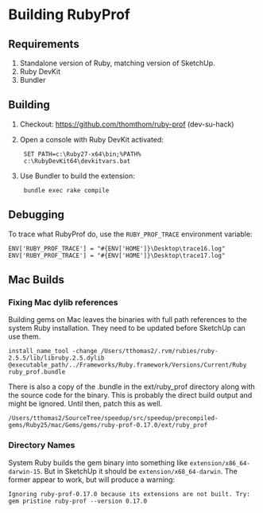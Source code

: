 # Building RubyProf

## Requirements

1. Standalone version of Ruby, matching version of SketchUp.
2. Ruby DevKit
3. Bundler

## Building

1. Checkout: https://github.com/thomthom/ruby-prof (dev-su-hack)
2. Open a console with Ruby DevKit activated:

        SET PATH=c:\Ruby27-x64\bin;%PATH%
        c:\RubyDevKit64\devkitvars.bat

3. Use Bundler to build the extension:

        bundle exec rake compile

## Debugging

To trace what RubyProf do, use the `RUBY_PROF_TRACE` environment variable:

    ENV['RUBY_PROF_TRACE'] = "#{ENV['HOME']}\Desktop\trace16.log"
    ENV['RUBY_PROF_TRACE'] = "#{ENV['HOME']}\Desktop\trace17.log"

## Mac Builds

### Fixing Mac dylib references

Building gems on Mac leaves the binaries with full path references to the system
Ruby installation. They need to be updated before SketchUp can use them.

    install_name_tool -change /Users/tthomas2/.rvm/rubies/ruby-2.5.5/lib/libruby.2.5.dylib @executable_path/../Frameworks/Ruby.framework/Versions/Current/Ruby ruby_prof.bundle

There is also a copy of the .bundle in the ext/ruby_prof directory along with
the source code for the binary. This is probably the direct build output and
might be ignored. Until then, patch this as well.

    /Users/tthomas2/SourceTree/speedup/src/speedup/precompiled-gems/Ruby25/mac/Gems/gems/ruby-prof-0.17.0/ext/ruby_prof

### Directory Names

System Ruby builds the gem binary into something like
`extension/x86_64-darwin-15`. But in SketchUp it should be
`extension/x68_64-darwin`. The former appear to work, but will produce a
warning:

    Ignoring ruby-prof-0.17.0 because its extensions are not built. Try: gem pristine ruby-prof --version 0.17.0
